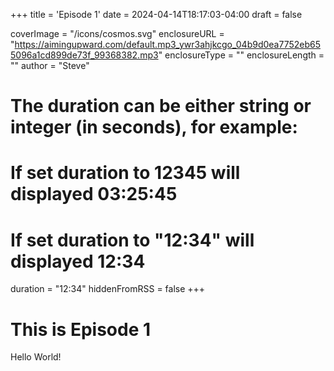 +++
title = 'Episode 1'
date = 2024-04-14T18:17:03-04:00
draft = false

coverImage = "/icons/cosmos.svg"
enclosureURL = "https://aimingupward.com/default.mp3_ywr3ahjkcgo_04b9d0ea7752eb655096a1cd899de73f_99368382.mp3"
enclosureType = ""
enclosureLength = ""
author = "Steve"
# The duration can be either string or integer (in seconds), for example:
# If set duration to 12345 will displayed 03:25:45
# If set duration to "12:34" will displayed 12:34
duration = "12:34"
hiddenFromRSS = false
+++

# This is Episode 1

Hello World!